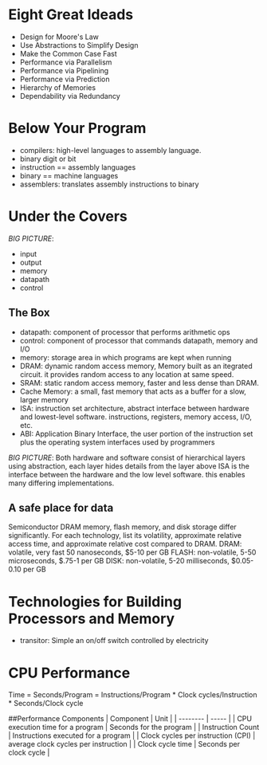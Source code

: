 # Eight Great Ideads
- Design for Moore's Law
- Use Abstractions to Simplify Design
- Make the Common Case Fast
- Performance via Parallelism
- Performance via Pipelining
- Performance via Prediction
- Hierarchy of Memories
- Dependability via Redundancy

# Below Your Program
- compilers: high-level languages to assembly language.
- binary digit or bit
- instruction == assembly languages
- binary == machine languages
- assemblers: translates assembly instructions to binary 

# Under the Covers 
*BIG PICTURE*:
- input
- output
- memory
- datapath
- control 

## The Box
- datapath: component of processor that performs arithmetic ops
- control: component of processor that commands datapath, memory and I/O
- memory: storage area in which programs are kept when running 
- DRAM: dynamic random access memory, Memory built as an itegrated circuit.
  it provides random access to any location at same speed.
- SRAM: static random access memory, faster and less dense than DRAM. 
- Cache Memory: a small, fast memory that acts as a buffer for a slow, larger memory
- ISA: instruction set architecture, abstract interface between hardware and 
  lowest-level software. instructions, registers, memory access, I/O, etc. 
- ABI: Application Binary Interface, the user portion of the instruction set plus 
  the operating system interfaces used by programmers

*BIG PICTURE*: 
Both hardware and software consist of hierarchical layers using abstraction, each layer 
hides details from the layer above ISA is the interface between the hardware and 
the low level software. this enables many differing implementations.  

## A safe place for data 
Semiconductor DRAM memory, flash memory, and disk storage differ significantly. 
For each technology, list its volatility, approximate relative access time, 
and approximate relative cost compared to DRAM.
DRAM: volatile, very fast 50 nanoseconds, $5-10 per GB
FLASH: non-volatile, 5-50 microseconds, $.75-1 per GB
DISK: non-volatile, 5-20 milliseconds, $0.05-0.10 per GB

# Technologies for Building Processors and Memory 
- transitor: Simple an on/off switch controlled by electricity

# CPU Performance
Time = Seconds/Program = Instructions/Program  * Clock cycles/Instruction * Seconds/Clock cycle

##Performance Components
 | Component | Unit |
 | --------  | ----- |
 | CPU execution time for a program | Seconds for the program |
 | Instruction Count | Instructions executed for a program |
 | Clock cycles per instruction (CPI) | average clock cycles per instruction |
 | Clock cycle time | Seconds per clock cycle | 



